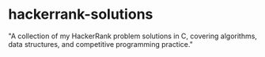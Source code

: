 # hackerrank-solutions
"A collection of my HackerRank problem solutions in C, covering algorithms, data structures, and competitive programming practice."
